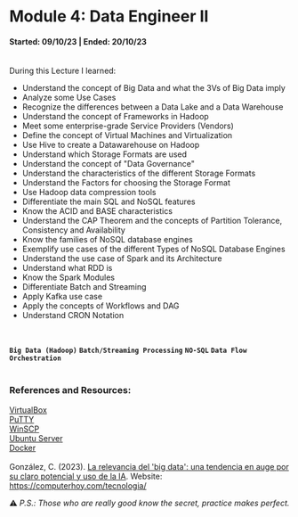# Module 4: Data Engineer II
#### Started: 09/10/23 | Ended: 20/10/23<br />

<br />
During this Lecture I learned:<br />

- Understand the concept of Big Data and what the 3Vs of Big Data imply
- Analyze some Use Cases
- Recognize the differences between a Data Lake and a Data Warehouse
- Understand the concept of Frameworks in Hadoop
- Meet some enterprise-grade Service Providers (Vendors)
- Define the concept of Virtual Machines and Virtualization
- Use Hive to create a Datawarehouse on Hadoop
- Understand which Storage Formats are used
- Understand the concept of "Data Governance"
- Understand the characteristics of the different Storage Formats
- Understand the Factors for choosing the Storage Format
- Use Hadoop data compression tools
- Differentiate the main SQL and NoSQL features
- Know the ACID and BASE characteristics
- Understand the CAP Theorem and the concepts of Partition Tolerance, Consistency and Availability
- Know the families of NoSQL database engines
- Exemplify use cases of the different Types of NoSQL Database Engines
- Understand the use case of Spark and its Architecture
- Understand what RDD is
- Know the Spark Modules
- Differentiate Batch and Streaming
- Apply Kafka use case
- Apply the concepts of Workflows and DAG
- Understand CRON Notation
<br />

**``` Big Data (Hadoop) ```**  **``` Batch/Streaming Processing ```**  **``` NO-SQL ```**  **``` Data Flow Orchestration ```** <br />
<br />
### References and Resources:
[VirtualBox](https://www.virtualbox.org/)<br />
[PuTTY](https://putty.org/)<br />
[WinSCP](https://winscp.net/eng/download.php)<br />
[Ubuntu Server](https://ubuntu.com/download/server)<br />
[Docker](https://docs.docker.com/)
<br /><br />
González, C. (2023). [La relevancia del 'big data': una tendencia en auge por su claro potencial y uso de la IA](https://computerhoy.com/tecnologia/relevancia-big-data-tendencia-auge-potencial-1219808). Website: https://computerhoy.com/tecnologia/

<!-- 
Apellido Autor, Inicial Autor. (Año de publicación). Título. Recuperado el Fecha de acceso, de Nombre de la Web website: http:// URL Página Web
Aso, U. (2017). Epilepsia gelástica: síntomas, causas y tratamiento. Recuperado el 15 de octubre de 2019, de Psicología y Mente website: https://psicologiaymente.com/clinica/epilepsia-gelastica
-->

:warning: *P.S.: Those who are really good know the secret, practice makes perfect.*
